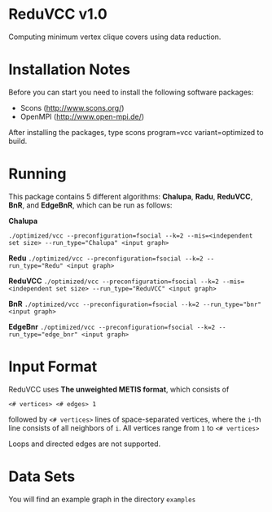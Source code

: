 ReduVCC v1.0
=====

Computing minimum vertex clique covers using data reduction.

Installation Notes
=====

Before you can start you need to install the following software packages:

- Scons (http://www.scons.org/)
- OpenMPI (http://www.open-mpi.de/) 

After installing the packages, type scons program=vcc variant=optimized to build.

# Running

This package contains 5 different algorithms: **Chalupa**, **Radu**, **ReduVCC**, **BnR**, and **EdgeBnR**, which can be run as follows:

**Chalupa**

`./optimized/vcc --preconfiguration=fsocial --k=2 --mis=<independent set size> --run_type="Chalupa" <input graph>`

**Redu**
`./optimized/vcc --preconfiguration=fsocial --k=2 --run_type="Redu" <input graph>`

**ReduVCC**
`./optimized/vcc --preconfiguration=fsocial --k=2 --mis=<independent set size> --run_type="ReduVCC" <input graph>`

**BnR**
`./optimized/vcc --preconfiguration=fsocial --k=2 --run_type="bnr" <input graph>`

**EdgeBnr**
`./optimized/vcc --preconfiguration=fsocial --k=2 --run_type="edge_bnr" <input graph>`

# Input Format

ReduVCC uses **The unweighted METIS format**, which consists of

   `<# vertices> <# edges> 1`

   followed by `<# vertices>` lines of space-separated vertices,  where the `i`-th line consists of 
   all neighbors of `i`. All vertices range from `1` to `<# vertices>`

Loops and directed edges are not supported.

# Data Sets

You will find an example graph in the directory `examples`
